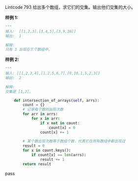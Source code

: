 Lintcode 793
给出多个数组，求它们的交集。输出他们交集的大小。


**样例 1:**
```python
"""
输入:  [[1,2,3],[3,4,5],[3,9,10]]
输出:  1
	
解释:
只有 3 出现在三个数组中。
```
**样例 2:**
```python
"""
输入: [[1,2,3,4],[1,2,5,6,7],[9,10,1,5,2,3]]
输出:  2
	
解释:
交集是 [1,2]。
```


```python
    def intersection_of_arrays(self, arrs):
        count = {}
        # 记录每个数的出现次数
        for arr in arrs:
            for x in arr:
                if x not in count:
                    count[x] = 0
                count[x] += 1
        
        # 某个数出现次数等于数组个数，代表它在所有数组中都出现过
        result = 0
        for x in count.keys():
            if count[x] == len(arrs):
                result += 1
        return result
```
pass